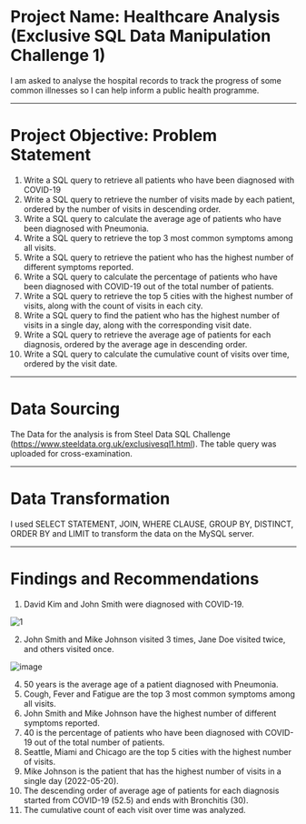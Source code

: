 # Project Name: Healthcare Analysis (Exclusive SQL Data Manipulation Challenge 1)
I am asked to analyse the hospital records to track the progress of some common illnesses so I can help inform a public health programme.

----
# Project Objective: Problem Statement
1. Write a SQL query to retrieve all patients who have been diagnosed with COVID-19
2. Write a SQL query to retrieve the number of visits made by each patient, ordered by the number of visits in descending order.
3. Write a SQL query to calculate the average age of patients who have been diagnosed with Pneumonia.
4. Write a SQL query to retrieve the top 3 most common symptoms among all visits.
5. Write a SQL query to retrieve the patient who has the highest number of different symptoms reported.
6. Write a SQL query to calculate the percentage of patients who have been diagnosed with COVID-19 out of the total number of patients.
7. Write a SQL query to retrieve the top 5 cities with the highest number of visits, along with the count of visits in each city.
8. Write a SQL query to find the patient who has the highest number of visits in a single day, along with the corresponding visit date.
9. Write a SQL query to retrieve the average age of patients for each diagnosis, ordered by the average age in descending order.
10. Write a SQL query to calculate the cumulative count of visits over time, ordered by the visit date.


----
# Data Sourcing
The Data for the analysis is from Steel Data SQL Challenge (https://www.steeldata.org.uk/exclusivesql1.html). The table query was uploaded for cross-examination. 



----
# Data Transformation
I used SELECT STATEMENT, JOIN, WHERE CLAUSE, GROUP BY, DISTINCT, ORDER BY and LIMIT to transform the data on the MySQL server.


----
# Findings and Recommendations
1. David Kim and John Smith were diagnosed with COVID-19.

![1](https://github.com/Dhazkid1997/SQL-DML-Challenge-1/assets/116466737/b7db01fa-af29-4de7-ac19-720ab113df08)

2. John Smith and Mike Johnson visited 3 times, Jane Doe visited twice, and others visited once.

![image](https://github.com/Dhazkid1997/SQL-DML-Challenge-1/assets/116466737/752873b0-2af4-4efe-86b3-e71b1657a7c2)

4. 50 years is the average age of a patient diagnosed with Pneumonia.
5. Cough, Fever and Fatigue are the top 3 most common symptoms among all visits.
6. John Smith and Mike Johnson have the highest number of different symptoms reported.
7. 40 is the percentage of patients who have been diagnosed with COVID-19 out of the total number of patients.
8. Seattle, Miami and Chicago are the top 5 cities with the highest number of visits.
9. Mike Johnson is the patient that has the highest number of visits in a single day (2022-05-20).
10. The descending order of average age of patients for each diagnosis started from COVID-19 (52.5) and ends with Bronchitis (30).
11. The cumulative count of each visit over time was analyzed.
